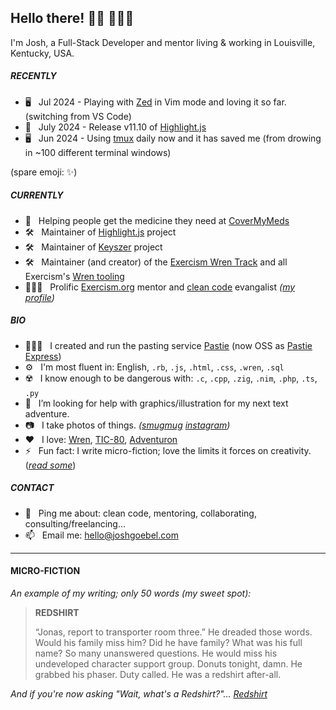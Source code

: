 ## Hello there! 👋🏼 👨🏻‍💻

I'm Josh, a Full-Stack Developer and mentor living &amp; working in Louisville, Kentucky, USA.

##### RECENTLY

- 🖥 &nbsp; Jul 2024 - Playing with [Zed](https://zed.dev/) in Vim mode and loving it so far. (switching from VS Code)
- 🎉 &nbsp; July 2024 - Release v11.10 of [Highlight.js](https://highlightjs.org)
- 🖥 &nbsp; Jun 2024 - Using [tmux]([https://zed.dev/](https://github.com/tmux/tmux/wiki)) daily now and it has saved me (from drowing in ~100 different terminal windows)

(spare emoji: ✨)

##### CURRENTLY

- 👔  &nbsp; Helping people get the medicine they need at [CoverMyMeds](https://www.covermymeds.health/)
- 🛠  &nbsp; Maintainer of [Highlight.js](https://highlightjs.org) project
- 🛠  &nbsp; Maintainer of [Keyszer](https://github.com/joshgoebel/keyszer) project
- 🛠  &nbsp; Maintainer (and creator) of the [Exercism Wren Track](https://exercism.org/tracks/wren) and all Exercism's [Wren tooling](https://github.com/exercism/wren#the-exercism-wren-stack)
- 👨🏻‍🏫  &nbsp; Prolific [Exercism.org](https://exercism.org) mentor and [clean code](https://dev.to/thawkin3/in-defense-of-clean-code-100-pieces-of-timeless-advice-from-uncle-bob-5flk) evangalist _([my profile](https://exercism.org/profiles/ajoshguy))_

##### BIO

- 👨🏻‍💻 &nbsp; I created and run the pasting service [Pastie](http://pastie.org) (now OSS as [Pastie Express](https://github.com/joshgoebel/pastie_express))
- ⚙️ &nbsp; I'm most fluent in: English, `.rb`, `.js`, `.html`, `.css`, `.wren`, `.sql`
- ☢️ &nbsp; I know enough to be dangerous with: `.c`, `.cpp`, `.zig`, `.nim`, `.php`, `.ts`, `.py`
- 🤔 &nbsp; I’m looking for help with graphics/illustration for my next text adventure.
- 📷 &nbsp; I take photos of things. _([smugmug](https://photos.joshgoebel.com) [instagram](https://www.instagram.com/ajoshguy/?hl=en))_
- ❤️  &nbsp; I love: [Wren](https://wren.io), [TIC-80](https://tic80.com), [Adventuron](https://adventuron.io)
- ⚡️  &nbsp; Fun fact: I write micro-fiction; love the limits it forces on creativity. (_[read some](https://stories.joshgoebel.com)_)

<!-- - 🌱 &nbsp; I’m currently learning . -->

##### CONTACT

- 💬 &nbsp; Ping me about: clean code, mentoring, collaborating, consulting/freelancing...
- 📫 &nbsp; Email me: [hello@joshgoebel.com](mailto:hello@joshgoebel.com)

<!--- 👯 &nbsp; I’m looking to collaborate on cool stuff-->

---

#### MICRO-FICTION


_An example of my writing; only 50 words (my sweet spot):_

> **REDSHIRT**
>
> &ldquo;Jonas, report to transporter room three.&rdquo; He dreaded those words. Would his family miss him? Did he have family? What was his full name? So many unanswered questions. He would miss his undeveloped character support group. Donuts tonight, damn. He grabbed his phaser. Duty called. He was a redshirt after-all.

_And if you're now asking "Wait, what's a Redshirt?"... [Redshirt](https://en.wikipedia.org/wiki/Redshirt_(stock_character))_



